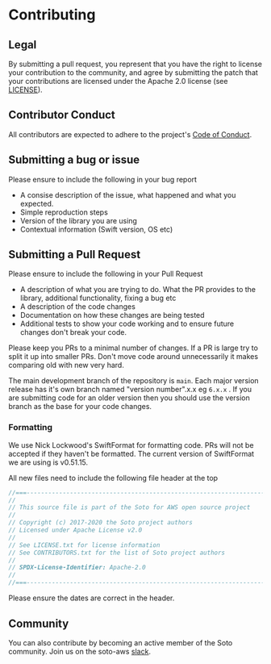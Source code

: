 # Contributing

## Legal
By submitting a pull request, you represent that you have the right to license your contribution to the community, and agree by submitting the patch
that your contributions are licensed under the Apache 2.0 license (see [LICENSE](LICENSE.txt)).

## Contributor Conduct
All contributors are expected to adhere to the project's [Code of Conduct](CODE_OF_CONDUCT.md).

## Submitting a bug or issue
Please ensure to include the following in your bug report
- A consise description of the issue, what happened and what you expected.
- Simple reproduction steps
- Version of the library you are using
- Contextual information (Swift version, OS etc)

## Submitting a Pull Request

Please ensure to include the following in your Pull Request
- A description of what you are trying to do. What the PR provides to the library, additional functionality, fixing a bug etc
- A description of the code changes
- Documentation on how these changes are being tested
- Additional tests to show your code working and to ensure future changes don't break your code.

Please keep you PRs to a minimal number of changes. If a PR is large try to split it up into smaller PRs. Don't move code around unnecessarily it makes comparing old with new very hard. 

The main development branch of the repository is  `main`. Each major version release has it's own branch named "version number".x.x eg `6.x.x` . If you are submitting code for an older version then you should use the version branch as the base for your code changes. 

### Formatting

We use Nick Lockwood's SwiftFormat for formatting code. PRs will not be accepted if they haven't be formatted. The current version of SwiftFormat we are using is v0.51.15.

All new files need to include the following file header at the top
```swift
//===----------------------------------------------------------------------===//
//
// This source file is part of the Soto for AWS open source project
//
// Copyright (c) 2017-2020 the Soto project authors
// Licensed under Apache License v2.0
//
// See LICENSE.txt for license information
// See CONTRIBUTORS.txt for the list of Soto project authors
//
// SPDX-License-Identifier: Apache-2.0
//
//===----------------------------------------------------------------------===//
```
Please ensure the dates are correct in the header.

## Community

You can also contribute by becoming an active member of the Soto community.  Join us on the soto-aws [slack](https://join.slack.com/t/soto-project/shared_invite/zt-juqk6l9w-z9zruW5pjlod4AscdWlz7Q).
